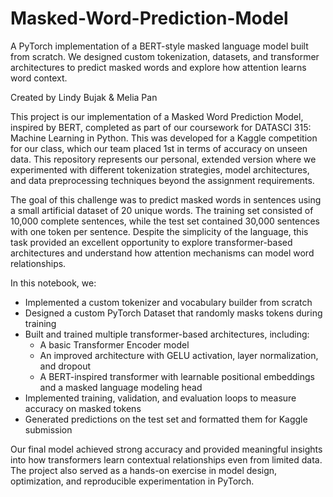 # Masked-Word-Prediction-Model
A PyTorch implementation of a BERT-style masked language model built from scratch. We designed custom tokenization, datasets, and transformer architectures to predict masked words and explore how attention learns word context.

Created by Lindy Bujak & Melia Pan

This project is our implementation of a Masked Word Prediction Model, inspired by BERT, completed as part of our coursework for DATASCI 315: Machine Learning in Python. This was developed for a Kaggle competition for our class, which our team placed 1st in terms of accuracy on unseen data. This repository represents our personal, extended version where we experimented with different tokenization strategies, model architectures, and data preprocessing techniques beyond the assignment requirements.

The goal of this challenge was to predict masked words in sentences using a small artificial dataset of 20 unique words. The training set consisted of 10,000 complete sentences, while the test set contained 30,000 sentences with one <mask> token per sentence. Despite the simplicity of the language, this task provided an excellent opportunity to explore transformer-based architectures and understand how attention mechanisms can model word relationships.

In this notebook, we:
* Implemented a custom tokenizer and vocabulary builder from scratch
* Designed a custom PyTorch Dataset that randomly masks tokens during training
* Built and trained multiple transformer-based architectures, including:
  * A basic Transformer Encoder model
  * An improved architecture with GELU activation, layer normalization, and dropout
  * A BERT-inspired transformer with learnable positional embeddings and a masked language modeling head
* Implemented training, validation, and evaluation loops to measure accuracy on masked tokens
* Generated predictions on the test set and formatted them for Kaggle submission

Our final model achieved strong accuracy and provided meaningful insights into how transformers learn contextual relationships even from limited data. The project also served as a hands-on exercise in model design, optimization, and reproducible experimentation in PyTorch.
